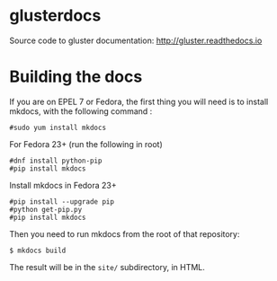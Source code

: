 # glusterdocs

Source code to gluster documentation: http://gluster.readthedocs.io

# Building the docs

If you are on EPEL 7 or Fedora, the first thing you will need is to install
mkdocs, with the following command :

    #sudo yum install mkdocs
    
For Fedora 23+ (run the following in root)

    #dnf install python-pip
    #pip install mkdocs

Install mkdocs in Fedora 23+
    
    #pip install --upgrade pip
    #python get-pip.py
    #pip install mkdocs

Then you need to run mkdocs from the root of that repository:

    $ mkdocs build

The result will be in the `site/` subdirectory, in HTML.
